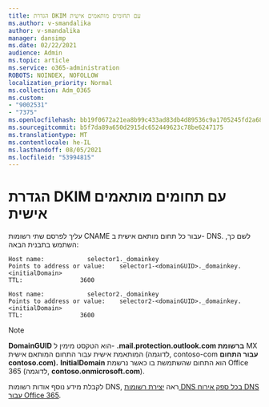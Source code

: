 ```yaml
---
title: הגדרת DKIM עם תחומים מותאמים אישית
ms.author: v-smandalika
author: v-smandalika
manager: dansimp
ms.date: 02/22/2021
audience: Admin
ms.topic: article
ms.service: o365-administration
ROBOTS: NOINDEX, NOFOLLOW
localization_priority: Normal
ms.collection: Adm_O365
ms.custom:
- "9002531"
- "7375"
ms.openlocfilehash: bb19f0672a21ea8b99c433ad83db4d89536c9a1705245fd2a683471170ab51ee
ms.sourcegitcommit: b5f7da89a650d2915dc652449623c78be6247175
ms.translationtype: MT
ms.contentlocale: he-IL
ms.lasthandoff: 08/05/2021
ms.locfileid: "53994815"
---
```

# <a name="set-up-dkim-with-custom-domains"></a>הגדרת DKIM עם תחומים מותאמים אישית

עליך לפרסם שתי רשומות CNAME עבור כל תחום מותאם אישית ב- DNS. לשם כך, השתמש בתבנית הבאה:

```console
Host name:            selector1._domainkey
Points to address or value:    selector1-<domainGUID>._domainkey.<initialDomain>
TTL:                3600

Host name:            selector2._domainkey
Points to address or value:    selector2-<domainGUID>._domainkey.<initialDomain>
TTL:                3600
```
> [!NOTE]
> **DomainGUID** הוא הטקסט מימין ל- **.mail.protection.outlook.com ברשומת** MX המותאמת אישית עבור התחום המותאם אישית (לדוגמה, contoso-com **עבור התחום contoso.com).** **InitialDomain** הוא התחום שהשתמשת בו כאשר נרשמת Office 365 (לדוגמה, **contoso.onmicrosoft.com**).

לקבלת מידע נוסף אודות רשומות DNS, ראה [יצירת רשומות DNS בכל ספק אירוח DNS עבור Office 365](https://docs.microsoft.com/microsoft-365/admin/get-help-with-domains/create-dns-records-at-any-dns-hosting-provider).